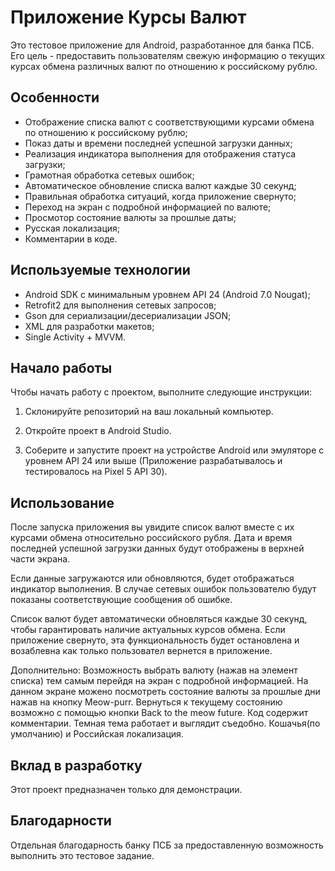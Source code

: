 # Приложение Курсы Валют

Это тестовое приложение для Android, разработанное для банка ПСБ. Его цель - предоставить пользователям свежую информацию о текущих курсах обмена различных валют по отношению к российскому рублю.

## Особенности

- Отображение списка валют с соответствующими курсами обмена по отношению к российскому рублю;
- Показ даты и времени последней успешной загрузки данных;
- Реализация индикатора выполнения для отображения статуса загрузки;
- Грамотная обработка сетевых ошибок;
- Автоматическое обновление списка валют каждые 30 секунд;
- Правильная обработка ситуаций, когда приложение свернуто;
- Переход на экран с подробной информацией по валюте;
- Просмотор состояние валюты за прошлые даты;
- Русская локализация;
- Комментарии в коде.

## Используемые технологии

- Android SDK с минимальным уровнем API 24 (Android 7.0 Nougat);
- Retrofit2 для выполнения сетевых запросов;
- Gson для сериализации/десериализации JSON;
- XML для разработки макетов;
- Single Activity + MVVM.

## Начало работы

Чтобы начать работу с проектом, выполните следующие инструкции:

1. Склонируйте репозиторий на ваш локальный компьютер.

2. Откройте проект в Android Studio.

3. Соберите и запустите проект на устройстве Android или эмуляторе с уровнем API 24 или выше (Приложение разрабатывалось и тестировалось на Pixel 5 API 30).

## Использование

После запуска приложения вы увидите список валют вместе с их курсами обмена относительно российского рубля. Дата и время последней успешной загрузки данных будут отображены в верхней части экрана.

Если данные загружаются или обновляются, будет отображаться индикатор выполнения. В случае сетевых ошибок пользователю будут показаны соответствующие сообщения об ошибке.

Список валют будет автоматически обновляться каждые 30 секунд, чтобы гарантировать наличие актуальных курсов обмена. Если приложение свернуто, эта функциональность будет остановлена и возаблевна как только пользовател вернется в приложение.

Дополнительно: Возможность выбрать валюту (нажав на элемент списка) тем самым перейдя на экран с подробной информацией. На данном экране можено посмотреть состояние валюты за прошлые дни нажав на кнопку Meow-purr. Вернуться к текущему состоянию возможно с помощью кнопки Back to the meow future. Код содержит комментарии. Темная тема работает и выглядит съедобно. Кошачья(по умолчанию) и Российская локализация.

## Вклад в разработку

Этот проект предназначен только для демонстрации.

## Благодарности

Отдельная благодарность банку ПСБ за предоставленную возможность выполнить это тестовое задание.

